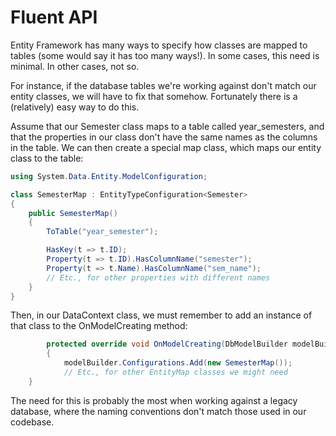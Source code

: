 # Fluent API

Entity Framework has many ways to specify how classes are mapped to tables (some would say it has too many ways!). 
In some cases, this need is minimal. In other cases, not so.

For instance, if the database tables we're working against don't match our entity classes, we will have to 
fix that somehow. Fortunately there is a (relatively) easy way to do this.

Assume that our Semester class maps to a table called year_semesters, and that the properties in our class don't have
the same names as the columns in the table. We can then create a special map class, which maps our entity class to 
the table:

```c#
using System.Data.Entity.ModelConfiguration;

class SemesterMap : EntityTypeConfiguration<Semester>
{
	public SemesterMap()
	{
		ToTable("year_semester");

		HasKey(t => t.ID);
		Property(t => t.ID).HasColumnName("semester");
		Property(t => t.Name).HasColumnName("sem_name");
		// Etc., for other properties with different names
	}
}

```

Then, in our DataContext class, we must remember to add an instance of that class to the OnModelCreating method:

```c#
		protected override void OnModelCreating(DbModelBuilder modelBuilder)
		{
			modelBuilder.Configurations.Add(new SemesterMap());
			// Etc., for other EntityMap classes we might need
    }
```

The need for this is probably the most when working against a legacy database, where the naming conventions
don't match those used in our codebase.
